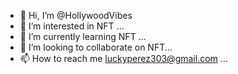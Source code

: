 - 👋 Hi, I’m @HollywoodVibes
- 👀 I’m interested in NFT ...
- 🌱 I’m currently learning NFT ...
- 💞️ I’m looking to collaborate on NFT...
- 📫 How to reach me luckyperez303@gmail.com ...

<!---
HollywoodVibes/HollywoodVibes is a ✨ special ✨ repository because its `README.md` (this file) appears on your GitHub profile.
You can click the Preview link to take a look at your changes.
--->

